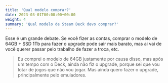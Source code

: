 ```yaml
---
title: 'Qual modelo comprar?'
date: 2023-03-01T00:00:00+00:00
weight: 4
summary: 'Qual modelo de Steam Deck devo comprar?'
---
```


Esse é um grande debate. Se você fizer as contas, comprar o modelo de 64GB + SSD 1Tb para fazer o upgrade pode sair mais barato, mas ai vai de você querer passar pelo trabalho de fazer a troca, etc. 

> Eu comprei o modelo de 64GB justamente por causa disso, mas após um tempo com o Deck, ainda não fiz o upgrade, porque sei que vou lotar de jogos que não vou jogar. Mas ainda quero fazer o upgrade, principalmente pelo emuladores.